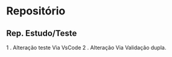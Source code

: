 # Repositório

## Rep. Estudo/Teste


1 .  Alteração teste Via VsCode
2 .  Alteração Via Validação dupla.